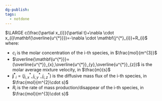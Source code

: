 ```yaml
---
dg-publish: 
tags:
  - notdone
---
```

$\LARGE c(\frac{\partial x_{i}}{\partial t}+\nabla \cdot x_{i}\mathbf{\overline{u^{*}}})=-\nabla \cdot \mathbf{j^{*}_{i}}+R_{i}$
where:
- $c_{i}$ is the molar concentration of the i-th species, in $\frac{mol}{m^{3}}$
- $\overline{\mathbf{u^{*}}}=(\overline{u^{*}}_{x},\overline{u^{*}}_{y},\overline{u^{*}}_{z})$ is the molar average mixture velocity, in $\frac{m}{s}$
- $\mathbf{j^{*}}_{i}=(j^{*}_{i,x},j^{*}_{i,y},j^{*}_{i,z})$ is the diffusive mass flux of the i-th species, in $\frac{mol}{m^{2}\cdot s}$
- $R_{i}$ is the rate of mass production/disappear of the i-th species, in $\frac{mol}{m^{3}\cdot s}$
